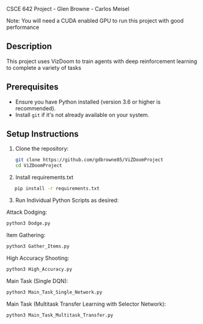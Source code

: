 CSCE 642 Project - Glen Browne - Carlos Meisel

Note: You will need a CUDA enabled GPU to run this project with good performance

## Description
This project uses VizDoom to train agents with deep reinforcement learning to complete a variety of tasks

## Prerequisites
- Ensure you have Python installed (version 3.6 or higher is recommended).
- Install `git` if it's not already available on your system.

## Setup Instructions

1. Clone the repository:
   ```bash
   git clone https://github.com/gdbrowne85/ViZDoomProject
   cd ViZDoomProject
   ```

2. Install requirements.txt
```bash
   pip install -r requirements.txt
```
3. Run Individual Python Scripts as desired:

Attack Dodging:
```bash
python3 Dodge.py
```

Item Gathering:
```bash
python3 Gather_Items.py
```

High Accuracy Shooting:
```bash
python3 High_Accuracy.py
```

Main Task (Single DQN):
```bash
python3 Main_Task_Single_Network.py
```

Main Task (Multitask Transfer Learning with Selector Network):
```bash
python3 Main_Task_Multitask_Transfer.py
```


